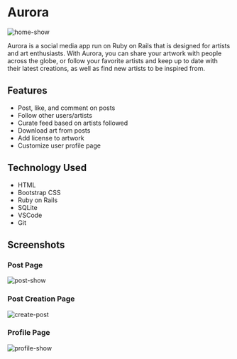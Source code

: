 # Aurora

![home-show](https://github.com/user-attachments/assets/6efec026-7ec5-49f3-b48d-9352c803112d)

Aurora is a social media app run on Ruby on Rails that is designed for artists and art enthusiasts. With Aurora, you can share your artwork with people across the globe, or follow your favorite artists and keep up to date with their latest creations, as well as find new artists to be inspired from.

## Features

* Post, like, and comment on posts
* Follow other users/artists
* Curate feed based on artists followed
* Download art from posts
* Add license to artwork
* Customize user profile page

## Technology Used

* HTML
* Bootstrap CSS
* Ruby on Rails
* SQLite
* VSCode
* Git

## Screenshots

### Post Page
![post-show](https://github.com/user-attachments/assets/df227bb5-3418-4d7d-bc0a-71900252f505)

### Post Creation Page
![create-post](https://github.com/user-attachments/assets/983fb2ee-f6da-43cd-98c9-e0eb1cfb70cd)


### Profile Page
![profile-show](https://github.com/user-attachments/assets/03f92075-2bee-4511-b320-c9cf57095613)

